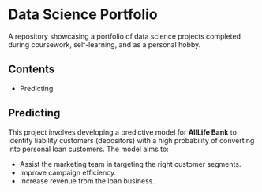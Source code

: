 # Data Science Portfolio

A repository showcasing a portfolio of data science projects completed during coursework, self-learning, and as a personal hobby.

## Contents

- Predicting

## Predicting

This project involves developing a predictive model for **AllLife Bank** to identify liability customers (depositors) with a high probability of converting into personal loan customers. The model aims to:

- Assist the marketing team in targeting the right customer segments.
- Improve campaign efficiency.
- Increase revenue from the loan business.


